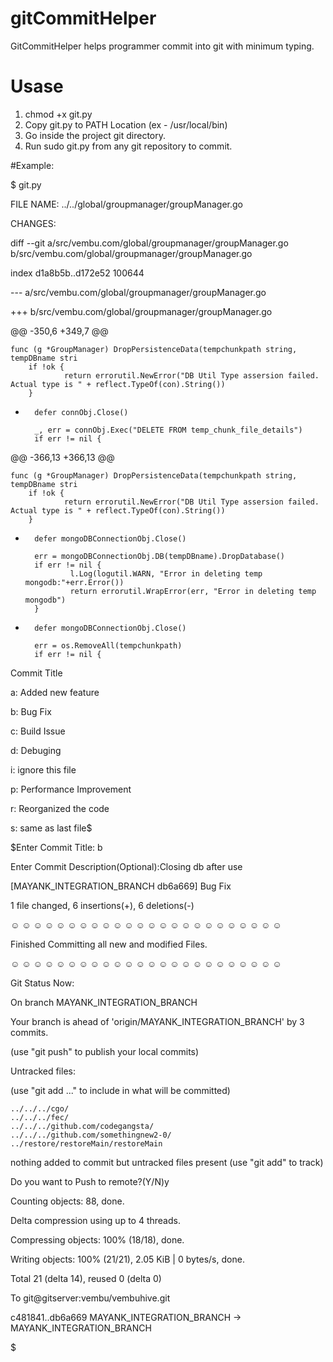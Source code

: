 # gitCommitHelper
GitCommitHelper helps programmer commit into git with minimum typing.

# Usase
1. chmod +x git.py
2. Copy git.py to PATH Location (ex - /usr/local/bin)
3. Go inside the project git directory.
4. Run sudo git.py from any git repository to commit.


#Example:

$ git.py

FILE NAME: ../../global/groupmanager/groupManager.go

CHANGES:

diff --git a/src/vembu.com/global/groupmanager/groupManager.go b/src/vembu.com/global/groupmanager/groupManager.go

index d1a8b5b..d172e52 100644

--- a/src/vembu.com/global/groupmanager/groupManager.go

+++ b/src/vembu.com/global/groupmanager/groupManager.go

@@ -350,6 +349,7 @@

	func (g *GroupManager) DropPersistenceData(tempchunkpath string, tempDBname stri
        if !ok {
                return errorutil.NewError("DB Util Type assersion failed. Actual type is " + reflect.TypeOf(con).String())
        }
+       defer connObj.Close()

        _, err = connObj.Exec("DELETE FROM temp_chunk_file_details")
        if err != nil {

@@ -366,13 +366,13 @@

	func (g *GroupManager) DropPersistenceData(tempchunkpath string, tempDBname stri
        if !ok {
                return errorutil.NewError("DB Util Type assersion failed. Actual type is " + reflect.TypeOf(con).String())
        }
+       defer mongoDBConnectionObj.Close()

        err = mongoDBConnectionObj.DB(tempDBname).DropDatabase()
        if err != nil {
                l.Log(logutil.WARN, "Error in deleting temp mongodb:"+err.Error())
                return errorutil.WrapError(err, "Error in deleting temp mongodb")
        }
-       defer mongoDBConnectionObj.Close()

        err = os.RemoveAll(tempchunkpath)
        if err != nil {

Commit Title

 a: Added new feature

 b: Bug Fix

 c: Build Issue

 d: Debuging

 i: ignore this file

 p: Performance Improvement

 r: Reorganized the code

 s: same as last file$

$Enter Commit Title: b

Enter Commit Description(Optional):Closing db after use

[MAYANK_INTEGRATION_BRANCH db6a669] Bug Fix

 1 file changed, 6 insertions(+), 6 deletions(-)

☺ ☺ ☺ ☺ ☺ ☺ ☺ ☺ ☺ ☺ ☺ ☺ ☺ ☺ ☺ ☺ ☺ ☺ ☺ ☺ ☺ ☺ ☺ ☺

Finished Committing all new and modified Files.

☺ ☺ ☺ ☺ ☺ ☺ ☺ ☺ ☺ ☺ ☺ ☺ ☺ ☺ ☺ ☺ ☺ ☺ ☺ ☺ ☺ ☺ ☺ ☺

Git Status Now:

On branch MAYANK_INTEGRATION_BRANCH

Your branch is ahead of 'origin/MAYANK_INTEGRATION_BRANCH' by 3 commits.

  (use "git push" to publish your local commits)

Untracked files:

  (use "git add <file>..." to include in what will be committed)

	../../../cgo/
	../../../fec/
	../../../github.com/codegangsta/
	../../../github.com/somethingnew2-0/
	../restore/restoreMain/restoreMain

nothing added to commit but untracked files present (use "git add" to track)


Do you want to Push to remote?(Y/N)y

Counting objects: 88, done.

Delta compression using up to 4 threads.

Compressing objects: 100% (18/18), done.

Writing objects: 100% (21/21), 2.05 KiB | 0 bytes/s, done.

Total 21 (delta 14), reused 0 (delta 0)

To git@gitserver:vembu/vembuhive.git

   c481841..db6a669  MAYANK_INTEGRATION_BRANCH -> MAYANK_INTEGRATION_BRANCH

$

